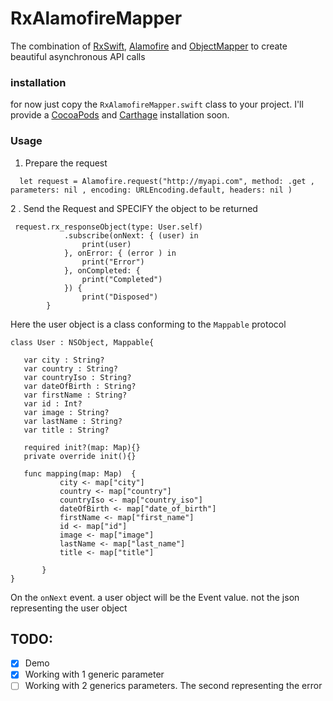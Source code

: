# RxAlamofireMapper
The combination of [RxSwift](https://github.com/ReactiveX/RxSwift), [Alamofire](https://github.com/Alamofire/Alamofire) and [ObjectMapper](https://github.com/Hearst-DD/ObjectMapper) to create beautiful asynchronous API calls

### installation
for now just copy  the `RxAlamofireMapper.swift` class to your project. I'll provide a [CocoaPods](https://cocoapods.org/)  and  [Carthage](https://github.com/Carthage/Carthage) installation soon. 
### Usage 

1. Prepare the request
```
  let request = Alamofire.request("http://myapi.com", method: .get , parameters: nil , encoding: URLEncoding.default, headers: nil )
``` 

2 . Send the Request and SPECIFY the object to be returned 
```
 request.rx_responseObject(type: User.self)
            .subscribe(onNext: { (user) in
                print(user)
            }, onError: { (error ) in
                print("Error")
            }, onCompleted: {
                print("Completed")
            }) {
                print("Disposed")
        }
 ```
 Here the user object is a class conforming to the `Mappable` protocol
 
 ```
class User : NSObject, Mappable{
    
    var city : String?
    var country : String?
    var countryIso : String?
    var dateOfBirth : String?
    var firstName : String?
    var id : Int?
    var image : String?
    var lastName : String?
    var title : String?
    
    required init?(map: Map){}
    private override init(){}
    
	func mapping(map: Map)  {
	        city <- map["city"]
	        country <- map["country"]
	        countryIso <- map["country_iso"]
	        dateOfBirth <- map["date_of_birth"]
	        firstName <- map["first_name"]
	        id <- map["id"]
	        image <- map["image"]
	        lastName <- map["last_name"]
	        title <- map["title"]
        
	    }
}
 ```
 On the `onNext` event. a user object will be the Event value. not the json representing the user object
 ## TODO:
- [x] Demo
- [x] Working with 1 generic parameter
- [ ] Working with 2 generics parameters. The second representing the error 
